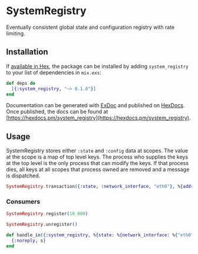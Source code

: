 # SystemRegistry

Eventually consistent global state and configuration registry with rate limiting.

## Installation

If [available in Hex](https://hex.pm/docs/publish), the package can be installed
by adding `system_registry` to your list of dependencies in `mix.exs`:

```elixir
def deps do
  [{:system_registry, "~> 0.1.0"}]
end
```

Documentation can be generated with [ExDoc](https://github.com/elixir-lang/ex_doc)
and published on [HexDocs](https://hexdocs.pm). Once published, the docs can
be found at [https://hexdocs.pm/system_registry](https://hexdocs.pm/system_registry).

## Usage
SystemRegistry stores either `:state` and `:config` data at scopes. The value
at the scope is a map of top level keys. The process who supplies the keys at
the top level is the only process that can modify the keys. If that process
dies, all keys at all scopes that process owned are removed and a message is dispatched.

```elixir
SystemRegistry.transaction({:state, :network_interface, "eth0"}, %{address: "192.168.1.100"})
```
### Consumers

```elixir
SystemRegistry.register(10_000)
```

```elixir
SystemRegistry.unregister()
```

```elixir
def handle_in({:system_registry, %{state: %{network_interface: %{"eth0" => iface}}}, s) do
  {:noreply, s}
end
```
